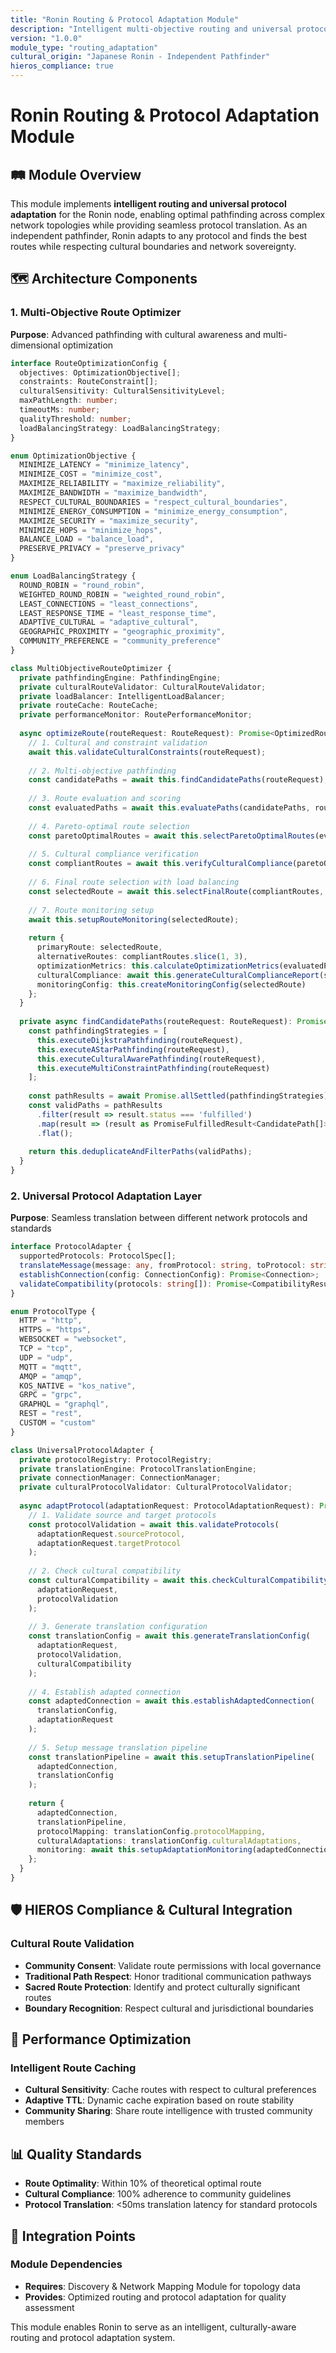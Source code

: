 ```yaml
---
title: "Ronin Routing & Protocol Adaptation Module"
description: "Intelligent multi-objective routing and universal protocol adaptation system"
version: "1.0.0"
module_type: "routing_adaptation"
cultural_origin: "Japanese Ronin - Independent Pathfinder"
hieros_compliance: true
---
```


# Ronin Routing & Protocol Adaptation Module

## 🛤️ Module Overview

This module implements **intelligent routing and universal protocol adaptation** for the Ronin node, enabling optimal pathfinding across complex network topologies while providing seamless protocol translation. As an independent pathfinder, Ronin adapts to any protocol and finds the best routes while respecting cultural boundaries and network sovereignty.

## 🗺️ Architecture Components

### 1. Multi-Objective Route Optimizer

**Purpose**: Advanced pathfinding with cultural awareness and multi-dimensional optimization

```typescript
interface RouteOptimizationConfig {
  objectives: OptimizationObjective[];
  constraints: RouteConstraint[];
  culturalSensitivity: CulturalSensitivityLevel;
  maxPathLength: number;
  timeoutMs: number;
  qualityThreshold: number;
  loadBalancingStrategy: LoadBalancingStrategy;
}

enum OptimizationObjective {
  MINIMIZE_LATENCY = "minimize_latency",
  MINIMIZE_COST = "minimize_cost", 
  MAXIMIZE_RELIABILITY = "maximize_reliability",
  MAXIMIZE_BANDWIDTH = "maximize_bandwidth",
  RESPECT_CULTURAL_BOUNDARIES = "respect_cultural_boundaries",
  MINIMIZE_ENERGY_CONSUMPTION = "minimize_energy_consumption",
  MAXIMIZE_SECURITY = "maximize_security",
  MINIMIZE_HOPS = "minimize_hops",
  BALANCE_LOAD = "balance_load",
  PRESERVE_PRIVACY = "preserve_privacy"
}

enum LoadBalancingStrategy {
  ROUND_ROBIN = "round_robin",
  WEIGHTED_ROUND_ROBIN = "weighted_round_robin",
  LEAST_CONNECTIONS = "least_connections",
  LEAST_RESPONSE_TIME = "least_response_time",
  ADAPTIVE_CULTURAL = "adaptive_cultural",
  GEOGRAPHIC_PROXIMITY = "geographic_proximity",
  COMMUNITY_PREFERENCE = "community_preference"
}

class MultiObjectiveRouteOptimizer {
  private pathfindingEngine: PathfindingEngine;
  private culturalRouteValidator: CulturalRouteValidator;
  private loadBalancer: IntelligentLoadBalancer;
  private routeCache: RouteCache;
  private performanceMonitor: RoutePerformanceMonitor;
  
  async optimizeRoute(routeRequest: RouteRequest): Promise<OptimizedRoute> {
    // 1. Cultural and constraint validation
    await this.validateCulturalConstraints(routeRequest);
    
    // 2. Multi-objective pathfinding
    const candidatePaths = await this.findCandidatePaths(routeRequest);
    
    // 3. Route evaluation and scoring
    const evaluatedPaths = await this.evaluatePaths(candidatePaths, routeRequest);
    
    // 4. Pareto-optimal route selection
    const paretoOptimalRoutes = await this.selectParetoOptimalRoutes(evaluatedPaths);
    
    // 5. Cultural compliance verification
    const compliantRoutes = await this.verifyCulturalCompliance(paretoOptimalRoutes);
    
    // 6. Final route selection with load balancing
    const selectedRoute = await this.selectFinalRoute(compliantRoutes, routeRequest);
    
    // 7. Route monitoring setup
    await this.setupRouteMonitoring(selectedRoute);
    
    return {
      primaryRoute: selectedRoute,
      alternativeRoutes: compliantRoutes.slice(1, 3),
      optimizationMetrics: this.calculateOptimizationMetrics(evaluatedPaths),
      culturalCompliance: await this.generateCulturalComplianceReport(selectedRoute),
      monitoringConfig: this.createMonitoringConfig(selectedRoute)
    };
  }
  
  private async findCandidatePaths(routeRequest: RouteRequest): Promise<CandidatePath[]> {
    const pathfindingStrategies = [
      this.executeDijkstraPathfinding(routeRequest),
      this.executeAStarPathfinding(routeRequest),
      this.executeCulturalAwarePathfinding(routeRequest),
      this.executeMultiConstraintPathfinding(routeRequest)
    ];
    
    const pathResults = await Promise.allSettled(pathfindingStrategies);
    const validPaths = pathResults
      .filter(result => result.status === 'fulfilled')
      .map(result => (result as PromiseFulfilledResult<CandidatePath[]>).value)
      .flat();
    
    return this.deduplicateAndFilterPaths(validPaths);
  }
}
```

### 2. Universal Protocol Adaptation Layer

**Purpose**: Seamless translation between different network protocols and standards

```typescript
interface ProtocolAdapter {
  supportedProtocols: ProtocolSpec[];
  translateMessage(message: any, fromProtocol: string, toProtocol: string): Promise<any>;
  establishConnection(config: ConnectionConfig): Promise<Connection>;
  validateCompatibility(protocols: string[]): Promise<CompatibilityResult>;
}

enum ProtocolType {
  HTTP = "http",
  HTTPS = "https",
  WEBSOCKET = "websocket",
  TCP = "tcp",
  UDP = "udp",
  MQTT = "mqtt",
  AMQP = "amqp",
  KOS_NATIVE = "kos_native",
  GRPC = "grpc",
  GRAPHQL = "graphql",
  REST = "rest",
  CUSTOM = "custom"
}

class UniversalProtocolAdapter {
  private protocolRegistry: ProtocolRegistry;
  private translationEngine: ProtocolTranslationEngine;
  private connectionManager: ConnectionManager;
  private culturalProtocolValidator: CulturalProtocolValidator;
  
  async adaptProtocol(adaptationRequest: ProtocolAdaptationRequest): Promise<ProtocolAdaptationResult> {
    // 1. Validate source and target protocols
    const protocolValidation = await this.validateProtocols(
      adaptationRequest.sourceProtocol,
      adaptationRequest.targetProtocol
    );
    
    // 2. Check cultural compatibility
    const culturalCompatibility = await this.checkCulturalCompatibility(
      adaptationRequest,
      protocolValidation
    );
    
    // 3. Generate translation configuration
    const translationConfig = await this.generateTranslationConfig(
      adaptationRequest,
      protocolValidation,
      culturalCompatibility
    );
    
    // 4. Establish adapted connection
    const adaptedConnection = await this.establishAdaptedConnection(
      translationConfig,
      adaptationRequest
    );
    
    // 5. Setup message translation pipeline
    const translationPipeline = await this.setupTranslationPipeline(
      adaptedConnection,
      translationConfig
    );
    
    return {
      adaptedConnection,
      translationPipeline,
      protocolMapping: translationConfig.protocolMapping,
      culturalAdaptations: translationConfig.culturalAdaptations,
      monitoring: await this.setupAdaptationMonitoring(adaptedConnection, translationPipeline)
    };
  }
}
```

## 🛡️ HIEROS Compliance & Cultural Integration

### Cultural Route Validation
- **Community Consent**: Validate route permissions with local governance
- **Traditional Path Respect**: Honor traditional communication pathways
- **Sacred Route Protection**: Identify and protect culturally significant routes
- **Boundary Recognition**: Respect cultural and jurisdictional boundaries

## 🚀 Performance Optimization

### Intelligent Route Caching
- **Cultural Sensitivity**: Cache routes with respect to cultural preferences
- **Adaptive TTL**: Dynamic cache expiration based on route stability
- **Community Sharing**: Share route intelligence with trusted community members

## 📊 Quality Standards

- **Route Optimality**: Within 10% of theoretical optimal route
- **Cultural Compliance**: 100% adherence to community guidelines
- **Protocol Translation**: <50ms translation latency for standard protocols

## 🔄 Integration Points

### Module Dependencies
- **Requires**: Discovery & Network Mapping Module for topology data
- **Provides**: Optimized routing and protocol adaptation for quality assessment

This module enables Ronin to serve as an intelligent, culturally-aware routing and protocol adaptation system. 